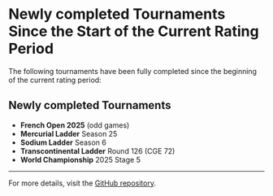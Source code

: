# Newly completed Tournaments Since the Start of the Current Rating Period

The following tournaments have been fully completed since the beginning of the current rating period:

## Newly completed Tournaments

- **French Open 2025** (odd games)
- **Mercurial Ladder** Season 25
- **Sodium Ladder** Season 6
- **Transcontinental Ladder** Round 126 (CGE 72)
- **World Championship** 2025 Stage 5

---

For more details, visit the [GitHub repository](https://github.com/ausberg/tta_ratings_dev).
